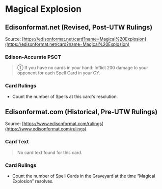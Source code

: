 # Magical Explosion

## Edisonformat.net (Revised, Post-UTW Rulings)

Source: [https://edisonformat.net/card?name=Magical%20Explosion](https://edisonformat.net/card?name=Magical%20Explosion)

### Edison-Accurate PSCT

> ① If you have no cards in your hand: Inflict 200 damage to your opponent for each Spell Card in your GY.

### Card Rulings

*   Count the number of Spells at this card's resolution.


## Edisonformat.com (Historical, Pre-UTW Rulings)

Source: [https://www.edisonformat.com/rulings](https://www.edisonformat.com/rulings)

### Card Text

> No card text found for this card.

### Card Rulings

*   Count the number of Spell Cards in the Graveyard at the time “Magical Explosion” resolves.


